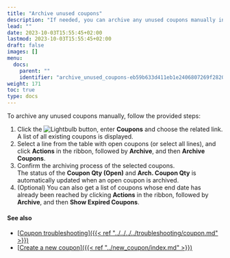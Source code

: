 ```yaml
---
title: "Archive unused coupons"
description: "If needed, you can archive any unused coupons manually in NP Retail."
lead: ""
date: 2023-10-03T15:55:45+02:00
lastmod: 2023-10-03T15:55:45+02:00
draft: false
images: []
menu:
  docs:
    parent: ""
    identifier: "archive_unused_coupons-eb59b633d411eb1e2406807269f28206"
weight: 171
toc: true
type: docs
---
```


To archive any unused coupons manually, follow the provided steps: 

1. Click the ![Lightbulb](Lightbulb_icon.PNG) button, enter **Coupons** and choose the related link.         
   A list of all existing coupons is displayed.
2. Select a line from the table with open coupons (or select all lines), and click **Actions** in the ribbon, followed by **Archive**, and then **Archive Coupons**.
3. Confirm the archiving process of the selected coupons.     
   The status of the **Coupon Qty (Open)** and **Arch. Coupon Qty** is automatically updated when an open coupon is archived.
4. (Optional) You can also get a list of coupons whose end date has already been reached by clicking **Actions** in the ribbon, followed by **Archive**, and then **Show Expired Coupons**.     

#### See also

- [<ins>Coupon troubleshooting<ins>]({{< ref "../../../../troubleshooting/coupon.md" >}})
- [<ins>Create a new coupon<ins>]({{< ref "../new_coupon/index.md" >}})